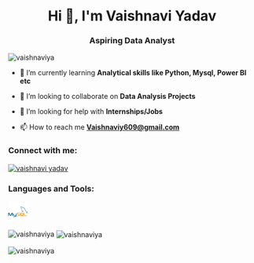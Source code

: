 <h1 align="center">Hi 👋, I'm Vaishnavi Yadav</h1>
<h3 align="center">Aspiring Data Analyst</h3>

<p align="left"> <img src="https://komarev.com/ghpvc/?username=vaishnaviya&label=Profile%20views&color=0e75b6&style=flat" alt="vaishnaviya" /> </p>

- 🌱 I’m currently learning **Analytical skills like Python, Mysql, Power BI etc**

- 👯 I’m looking to collaborate on **Data Analysis Projects**

- 🤝 I’m looking for help with **Internships/Jobs**

- 📫 How to reach me **Vaishnaviy609@gmail.com**

<h3 align="left">Connect with me:</h3>
<p align="left">
<a href="https://linkedin.com/in/vaishnavi yadav" target="blank"><img align="center" src="https://raw.githubusercontent.com/rahuldkjain/github-profile-readme-generator/master/src/images/icons/Social/linked-in-alt.svg" alt="vaishnavi yadav" height="30" width="40" /></a>
</p>

<h3 align="left">Languages and Tools:</h3>
<p align="left"> <a href="https://www.mysql.com/" target="_blank" rel="noreferrer"> <img src="https://raw.githubusercontent.com/devicons/devicon/master/icons/mysql/mysql-original-wordmark.svg" alt="mysql" width="40" height="40"/> </a> </p>

<p><img align="left" src="https://github-readme-stats.vercel.app/api/top-langs?username=vaishnaviya&show_icons=true&locale=en&layout=compact" alt="vaishnaviya" /></p>

<p>&nbsp;<img align="center" src="https://github-readme-stats.vercel.app/api?username=vaishnaviya&show_icons=true&locale=en" alt="vaishnaviya" /></p>

<p><img align="center" src="https://github-readme-streak-stats.herokuapp.com/?user=vaishnaviya&" alt="vaishnaviya" /></p>

